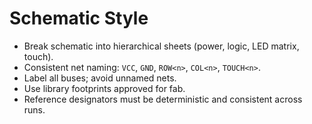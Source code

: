 # Schematic Style

- Break schematic into hierarchical sheets (power, logic, LED matrix, touch).
- Consistent net naming: `VCC`, `GND`, `ROW<n>`, `COL<n>`, `TOUCH<n>`.
- Label all buses; avoid unnamed nets.
- Use library footprints approved for fab.
- Reference designators must be deterministic and consistent across runs.
